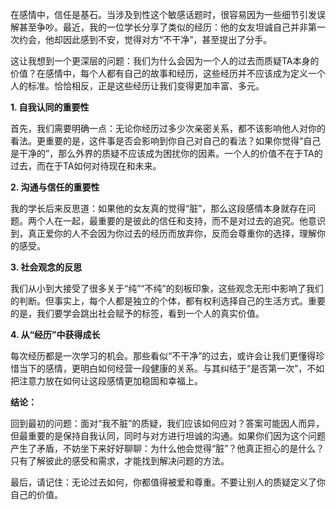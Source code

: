 在感情中，信任是基石。当涉及到性这个敏感话题时，很容易因为一些细节引发误解甚至争吵。最近，我的一位学长分享了类似的经历：他的女友坦诚自己并非第一次约会，他却因此感到不安，觉得对方“不干净”，甚至提出了分手。

这让我想到一个更深层的问题：我们为什么会因为一个人的过去而质疑TA本身的价值？在感情中，每个人都有自己的故事和经历，这些经历并不应该成为定义一个人的标准。恰恰相反，正是这些经历让我们变得更加丰富、多元。

**1. 自我认同的重要性**

首先，我们需要明确一点：无论你经历过多少次亲密关系，都不该影响他人对你的看法。更重要的是，这件事是否会影响到你自己对自己的看法？如果你觉得“自己是干净的”，那么外界的质疑不应该成为困扰你的因素。一个人的价值不在于TA的过去，而在于TA如何对待现在和未来。

**2. 沟通与信任的重要性**

我的学长后来反思道：如果他的女友真的觉得“脏”，那么这段感情本身就存在问题。两个人在一起，最重要的是彼此的信任和支持，而不是对过去的追究。他意识到，真正爱你的人不会因为你过去的经历而放弃你，反而会尊重你的选择，理解你的感受。

**3. 社会观念的反思**

我们从小到大接受了很多关于“纯”“不纯”的刻板印象，这些观念无形中影响了我们的判断。但事实上，每个人都是独立的个体，都有权利选择自己的生活方式。重要的是，我们要学会跳出社会赋予的标签，看到一个人的真实价值。

**4. 从“经历”中获得成长**

每次经历都是一次学习的机会。那些看似“不干净”的过去，或许会让我们更懂得珍惜当下的感情，更明白如何经营一段健康的关系。与其纠结于“是否第一次”，不如把注意力放在如何让这段感情更加稳固和幸福上。

**结论：**

回到最初的问题：面对“我不脏”的质疑，我们应该如何应对？答案可能因人而异，但最重要的是保持自我认同，同时与对方进行坦诚的沟通。如果你们因为这个问题产生了矛盾，不妨坐下来好好聊聊：为什么他会觉得“脏”？他真正担心的是什么？只有了解彼此的感受和需求，才能找到解决问题的方法。

最后，请记住：无论过去如何，你都值得被爱和尊重。不要让别人的质疑定义了你自己的价值。